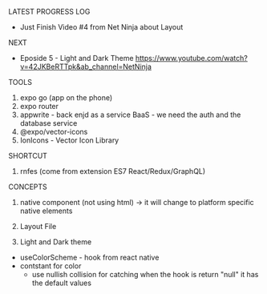 LATEST PROGRESS LOG

- Just Finish Video #4 from Net Ninja about Layout

NEXT

- Eposide 5 - Light and Dark Theme
  https://www.youtube.com/watch?v=42JKBeRTTpk&ab_channel=NetNinja

TOOLS

1. expo go (app on the phone)
2. expo router
3. appwrite - back enjd as a service BaaS - we need the auth and the database service
4. @expo/vector-icons
5. IonIcons - Vector Icon Library

SHORTCUT

1. rnfes (come from extension ES7 React/Redux/GraphQL)

CONCEPTS

1. native component (not using html) -> it will change to platform specific native elements

2. Layout File

3. Light and Dark theme

- useColorScheme - hook from react native
- contstant for color
  - use nullish collision for catching when the hook is return "null" it has the default values
